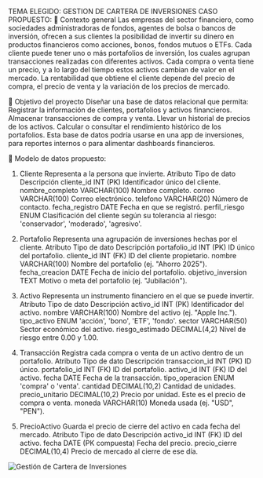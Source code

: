 TEMA ELEGIDO: GESTION DE CARTERA DE INVERSIONES
CASO PROPUESTO:
📘 Contexto general
Las empresas del sector financiero, como sociedades administradoras de fondos, agentes de bolsa o bancos de inversión, ofrecen a sus clientes la posibilidad de invertir su dinero en productos financieros como acciones, bonos, fondos mutuos o ETFs.
Cada cliente puede tener uno o más portafolios de inversión, los cuales agrupan transacciones realizadas con diferentes activos. Cada compra o venta tiene un precio, y a lo largo del tiempo estos activos cambian de valor en el mercado. La rentabilidad que obtiene el cliente depende del precio de compra, el precio de venta y la variación de los precios de mercado.

🎯 Objetivo del proyecto
Diseñar una base de datos relacional que permita:
Registrar la información de clientes, portafolios y activos financieros.
Almacenar transacciones de compra y venta.
Llevar un historial de precios de los activos.
Calcular o consultar el rendimiento histórico de los portafolios.
Esta base de datos podría usarse en una app de inversiones, para reportes internos o para alimentar dashboards financieros.

🧱 Modelo de datos propuesto:

1. Cliente
Representa a la persona que invierte.
Atributo	          Tipo de dato	        Descripción
cliente_id	        INT (PK)	            Identificador único del cliente.
nombre_completo	    VARCHAR(100)        	Nombre completo.
correo            	VARCHAR(100)	        Correo electrónico.
telefono	          VARCHAR(20)	          Número de contacto.
fecha_registro	    DATE                	Fecha en que se registró.
perfil_riesgo      	ENUM                	Clasificación del cliente según su tolerancia al riesgo: 'conservador', 'moderado', 'agresivo'.

2. Portafolio
Representa una agrupación de inversiones hechas por el cliente.
Atributo	          Tipo de dato         	Descripción
portafolio_id	      INT (PK)	            ID único del portafolio.
cliente_id	        INT (FK)	            ID del cliente propietario.
nombre	            VARCHAR(100)	        Nombre del portafolio (ej. "Ahorro 2025").
fecha_creacion	    DATE	                Fecha de inicio del portafolio.
objetivo_inversion	TEXT	                Motivo o meta del portafolio (ej. "Jubilación").

3. Activo
Representa un instrumento financiero en el que se puede invertir.
Atributo          	Tipo de dato	        Descripción
activo_id	          INT (PK)	            Identificador del activo.
nombre	            VARCHAR(100)	        Nombre del activo (ej. "Apple Inc.").
tipo_activo	        ENUM	                'acción', 'bono', 'ETF', 'fondo'.
sector	            VARCHAR(50)          	Sector económico del activo.
riesgo_estimado	    DECIMAL(4,2)        	Nivel de riesgo entre 0.00 y 1.00.

4. Transacción
Registra cada compra o venta de un activo dentro de un portafolio.
Atributo	          Tipo de dato	        Descripción
transaccion_id    	INT (PK)            	ID único.
portafolio_id      	INT (FK)	            ID del portafolio.
activo_id	          INT (FK)	            ID del activo.
fecha	              DATE	                Fecha de la transacción.
tipo_operacion	    ENUM	                'compra' o 'venta'.
cantidad	          DECIMAL(10,2)        	Cantidad de unidades.
precio_unitario	    DECIMAL(10,2)	        Precio por unidad. Este es el precio de compra o venta.
moneda            	VARCHAR(10)	          Moneda usada (ej. "USD", "PEN").

5. PrecioActivo
Guarda el precio de cierre del activo en cada fecha del mercado.
Atributo	          Tipo de dato	        Descripción
activo_id	          INT (FK)	            ID del activo.
fecha	DATE          (PK compuesta)      	Fecha del precio.
precio_cierre	      DECIMAL(10,4)        	Precio de mercado al cierre de ese día.

![Gestión de Cartera de Inversiones](https://github.com/user-attachments/assets/7def8db8-facc-4621-8aaf-a53783d301c8)
